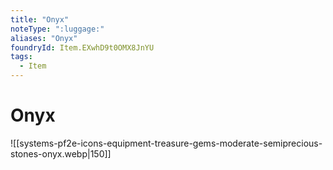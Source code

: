 ```yaml
---
title: "Onyx"
noteType: ":luggage:"
aliases: "Onyx"
foundryId: Item.EXwhD9t0OMX8JnYU
tags:
  - Item
---
```


# Onyx
![[systems-pf2e-icons-equipment-treasure-gems-moderate-semiprecious-stones-onyx.webp|150]]

